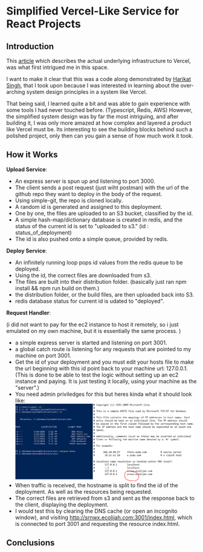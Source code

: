 # Simplified Vercel-Like Service for React Projects

## Introduction

This [article](https://vercel.com/blog/behind-the-scenes-of-vercels-infrastructure) which describes the actual underlying infrastructure to Vercel, was what first intrigued me in this space.

I want to make it clear that this was a code along demonstrated by [Harikat Singh](https://www.youtube.com/watch?v=c8_tafixiAs&list=LL&index=22&t=7945s), that I took upon because I was interested in learning about the over-arching system design principles in a system like Vercel.

That being said, I learned quite a bit and was able to gain experience with some tools I had never touched before. (Typescript, Redis, AWS) However, the simplified system design was by far the most intriguing, and after building it, I was only more amazed at how complex and layered a product like Vercel must be. Its interesting to see the building blocks behind such a polished project, only then can you gain a sense of how much work it took.

## How it Works

**Upload Service**: 

- An express server is spun up and listening to port 3000.
- The client sends a post request (just wiht postman) with the url of the github repo they want to deploy in the body of the request.
- Using simple-git, the repo is cloned locally.
- A random id is generated and assigned to this deployment.
- One by one, the files are uploaded to an S3 bucket, classified by the id.
- A simple hash-map/dictionary database is created in redis, and the status of the current id is set to "uploaded to s3." (id : status_of_deployment)
- The id is also pushed onto a simple queue, provided by redis.

**Deploy Service**:

- An infinitely running loop pops id values from the redis queue to be deployed.
- Using the id, the correct files are downloaded from s3.
- The files are built into their distribution folder. (basically just ran npm install && npm run build on them.)
- the distribution folder, or the build files, are then uploaded back into S3.
- redis database status for current id is udated to "deployed".

**Request Handler**: 
 
(i did not want to pay for the ec2 instance to host it remotely, so i just emulated on my own machine, but it is essentially the same process. )

- a simple express server is started and listening on port 3001.
- a global catch route is listening for any requests that are pointed to my machine on port 3001.
- Get the id of your deployment and you must edit your hosts file to make the url beginning with this id point back to your machine url: 127.0.0.1. (This is done to be able to test the logic without setting up an ec2 instance and paying. It is just testing it locally, using your machine as the "server".)
- You need admin priviledges for this but heres kinda what it should look like: ![hosts file](hosts.PNG)
- When traffic is received, the hostname is split to find the id of the deployment. As well as the resources being requested. 
- The correct files are retrieved from s3 and sent as the response back to the client, displaying the deployment.
- I would test this by clearing the DNS cache (or open an incognito window), and visiting http://srnwx.ecolijah.com:3001/index.html, which is connected to port 3001 and requesting the resource index.html.

## Conclusions